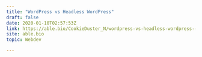 ```yaml
---
title: "WordPress vs Headless WordPress"
draft: false
date: 2020-01-10T02:57:53Z
link: https://able.bio/CookieDuster_N/wordpress-vs-headless-wordpress--10ufaiw?utm_medium=RSS&utm_source=hune
site: able.bio
topic: Webdev  

---
```

